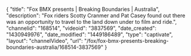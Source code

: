{
    "title": "Fox BMX presents | Breaking Boundaries | Australia",
    "description": "Fox riders Scotty Cranmer and Pat Casey found out there was an opportunity to travel to the land down under to film and ride.",
    "channelid": "168514",
    "videoid": "3837569",
    "date_created": "1430949976",
    "date_modified": "1449186489",
    "type": "captivate",
    "layout": "channelVideo",
    "url": "\/fox\/fox-bmx-presents-breaking-boundaries-australia\/168514-3837569"
}